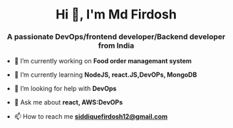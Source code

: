 <h1 align="center">Hi 👋, I'm Md Firdosh</h1>
<h3 align="center">A passionate DevOps/frontend developer/Backend developer from India</h3>

- 🔭 I’m currently working on **Food order managemant system**

- 🌱 I’m currently learning **NodeJS, react.JS,DevOPs, MongoDB**

- 🤝 I’m looking for help with **DevOps**

- 💬 Ask me about **react, AWS:DevOPs**

- 📫 How to reach me **siddiquefirdosh12@gmail.com**


<p align="left">
</p>
